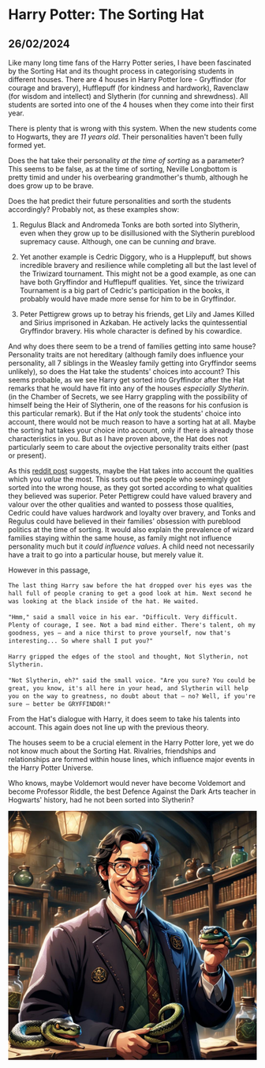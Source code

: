 # Harry Potter: The Sorting Hat
## 26/02/2024

Like many long time fans of the Harry Potter series, I have been fascinated by the Sorting Hat and its thought process in categorising students in different houses. There are 4 houses in Harry Potter lore - Gryffindor (for courage and bravery), Hufflepuff (for kindness and hardwork), Ravenclaw (for wisdom and intellect) and Slytherin (for cunning and shrewdness). All students are sorted into one of the 4 houses when they come into their first year. 

There is plenty that is wrong with this system. When the new students come to Hogwarts, they are _11 years old_. Their personalities haven't been fully formed yet. 

Does the hat take their personality _at the time of sorting_ as a parameter? This seems to be false, as at the time of sorting, Neville Longbottom is pretty timid and under his overbearing grandmother's thumb, although he does grow up to be brave. 

Does the hat predict their future personalities and sorth the students accordingly? Probably not, as these examples show: 

1. Regulus Black and Andromeda Tonks are both sorted into Slytherin, even when they grow up to be disillusioned with the Slytherin pureblood supremacy cause. Although, one can be cunning _and_ brave.

2. Yet another example is Cedric Diggory, who is a Hupplepuff, but shows incredible bravery and resilience while completing all but the last level of the Triwizard tournament. This might not be a good example, as one can have both Gryffindor and Hufflepuff qualities. Yet, since the triwizard Tournament is a big part of Cedric's participation in the books, it probably would have made more sense for him to be in Gryffindor. 

3. Peter Pettigrew grows up to betray his friends, get Lily and James Killed and Sirius imprisoned in Azkaban. He actively lacks the quintessential Gryffindor bravery. His whole character is defined by his cowardice.

And why does there seem to be a trend of families getting into same house? Personality traits are not hereditary (although family does influence your personality, all 7 siblings in the Weasley family getting into Gryffindor seems unlikely), so does the Hat take the students' choices into account? This seems probable, as we see Harry get sorted into Gryffindor after the Hat remarks that he would have fit into any of the houses _especially Slytherin_. (in the Chamber of Secrets, we see Harry grappling with the possibility of himself being the Heir of Slytherin, one of the reasons for his confusion is this particular remark). But if the Hat _only_ took the students' choice into account, there would not be much reason to have a sorting hat at all. Maybe the sorting hat takes your choice into account, only if there is already those characteristics in you. But as I have proven above, the Hat does not particularly seem to care about the ovjective personality traits either (past or present).

As this [reddit post](https://www.reddit.com/r/FanTheories/comments/5zdqfh/harry_potter_the_sorting_hat_sorts_students_based/) suggests, maybe the Hat takes into account the qualities which you _value_ the most. This sorts out the people who seemingly got sorted into the wrong house, as they got sorted according to what qualities they believed was superior. Peter Pettigrew could have valued bravery and valour over the other qualities and wanted to possess those qualities, Cedric could have values hardwork and loyalty over bravery, and Tonks and Regulus could have believed in their families' obsession with pureblood politics at the time of sorting. It would also explain the prevalence of wizard families staying within the same house, as family might not influence personality much but it _could influence values_. A child need not necessarily have a trait to go into a particular house, but merely value it. 

However in this passage, 

```
The last thing Harry saw before the hat dropped over his eyes was the hall full of people craning to get a good look at him. Next second he was looking at the black inside of the hat. He waited.

"Hmm," said a small voice in his ear. "Difficult. Very difficult. Plenty of courage, I see. Not a bad mind either. There's talent, oh my goodness, yes — and a nice thirst to prove yourself, now that's interesting... So where shall I put you?"

Harry gripped the edges of the stool and thought, Not Slytherin, not Slytherin.

"Not Slytherin, eh?" said the small voice. "Are you sure? You could be great, you know, it's all here in your head, and Slytherin will help you on the way to greatness, no doubt about that — no? Well, if you're sure — better be GRYFFINDOR!"
```

From the Hat's dialogue with Harry, it does seem to take his talents into account. This again does not line up with the previous theory. 

The houses seem to be a crucial element in the Harry Potter lore, yet we do not know much about the Sorting Hat. Rivalries, friendships and relationships are formed within house lines, which influence major events in the Harry Potter Universe. 

Who knows, maybe Voldemort would never have become Voldemort and become Professor Riddle, the best Defence Against the Dark Arts teacher in Hogwarts' history, had he not been sorted into Slytherin?

![Voldemort](https://github.com/CodingLife1024/blog-content/blob/main/images/hp2.jpg?raw=true)